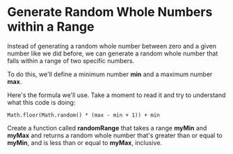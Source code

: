 # Generate Random Whole Numbers within a Range

Instead of generating a random whole number between zero and a given number like we did before, we can generate a random whole number that falls within a range of two specific numbers.

To do this, we'll define a minimum number **min** and a maximum number **max**.

Here's the formula we'll use. Take a moment to read it and try to understand what this code is doing:

~~~
Math.floor(Math.random() * (max - min + 1)) + min
~~~

Create a function called **randomRange** that takes a range **myMin** and **myMax** and returns a random whole number that's greater than or equal to **myMin**, and is less than or equal to **myMax**, inclusive.